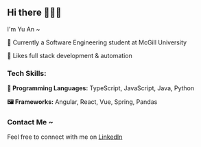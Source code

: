 ## Hi there 👩🏻‍💻

I'm Yu An ~ 

📕 Currently a Software Engineering student at McGill University

🌟 Likes full stack development & automation

### Tech Skills:

**📝 Programming Languages:** TypeScript, JavaScript, Java, Python

**🖼️ Frameworks:** Angular, React, Vue, Spring, Pandas

### Contact Me ~

Feel free to connect with me on [LinkedIn](https://www.linkedin.com/in/yu-an-lu)

<!--
**yu-an-lu/yu-an-lu** is a ✨ _special_ ✨ repository because its `README.md` (this file) appears on your GitHub profile.

Here are some ideas to get you started:

- 🔭 I’m currently working on ...
- 🌱 I’m currently learning ...
- 👯 I’m looking to collaborate on ...
- 🤔 I’m looking for help with ...
- 💬 Ask me about ...
- 📫 How to reach me: ...
- 😄 Pronouns: ...
- ⚡ Fun fact: ...
-->

